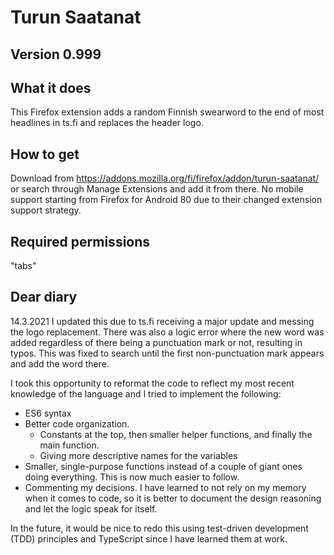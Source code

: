 # Turun Saatanat

## Version 0.999

## What it does

This Firefox extension adds a random Finnish swearword to the end of most headlines in ts.fi and replaces the header logo.

## How to get

Download from https://addons.mozilla.org/fi/firefox/addon/turun-saatanat/ or search through Manage Extensions and add it from there. No mobile support starting from Firefox for Android 80 due to their changed extension support strategy.

## Required permissions

"tabs"

## Dear diary

14.3.2021 I updated this due to ts.fi receiving a major update and messing the logo replacement. There was also a logic error where the new word was added regardless of there being a punctuation mark or not, resulting in typos. This was fixed to search until the first non-punctuation mark appears and add the word there.

I took this opportunity to reformat the code to reflect my most recent knowledge of the language and I tried to implement the following:

- ES6 syntax
- Better code organization.
  - Constants at the top, then smaller helper functions, and finally the main function.
  - Giving more descriptive names for the variables
- Smaller, single-purpose functions instead of a couple of giant ones doing everything. This is now much easier to follow.
- Commenting my decisions. I have learned to not rely on my memory when it comes to code, so it is better to document the design reasoning and let the logic speak for itself.

In the future, it would be nice to redo this using test-driven development (TDD) principles and TypeScript since I have learned them at work.
